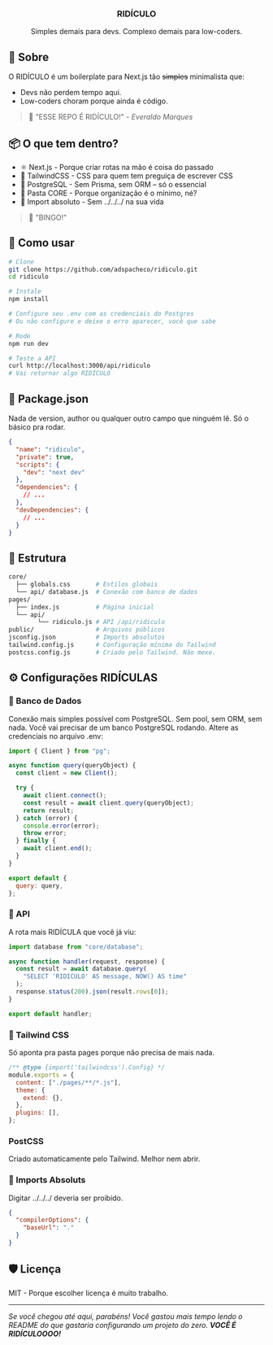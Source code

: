 <p align="center">
    <h3 align="center">RIDÍCULO</h3>
  </a>
</p>

<p align="center">
  Simples demais para devs. Complexo demais para low-coders.
</p>

## 🤔 Sobre

O RIDÍCULO é um boilerplate para Next.js tão ~~simples~~ minimalista que:

- Devs não perdem tempo aqui.
- Low-coders choram porque ainda é código.

> 🎤 "ESSE REPO É RIDÍCULO!" - _Everaldo Marques_

## 📦 O que tem dentro?

- ⚛️ Next.js - Porque criar rotas na mão é coisa do passado
- 🎨 TailwindCSS - CSS para quem tem preguiça de escrever CSS
- 🐘 PostgreSQL - Sem Prisma, sem ORM – só o essencial
- 📁 Pasta CORE - Porque organização é o mínimo, né?
- 🔄 Import absoluto - Sem ../../../ na sua vida

> 🎤 "BINGO!"

## 🚀 Como usar

```bash
# Clone
git clone https://github.com/adspacheco/ridiculo.git
cd ridiculo

# Instale
npm install

# Configure seu .env com as credenciais do Postgres
# Ou não configure e deixe o erro aparecer, você que sabe

# Rode
npm run dev

# Teste a API
curl http://localhost:3000/api/ridiculo
# Vai retornar algo RIDÍCULO
```

## 📄 Package.json

Nada de version, author ou qualquer outro campo que ninguém lê. Só o básico pra rodar.

```json
{
  "name": "ridiculo",
  "private": true,
  "scripts": {
    "dev": "next dev"
  },
  "dependencies": {
    // ...
  },
  "devDependencies": {
    // ...
  }
}
```

## 📂 Estrutura

```bash
core/
  ├── globals.css       # Estilos globais
  └── api/ database.js  # Conexão com banco de dados
pages/
  ├── index.js          # Página inicial
  └── api/
        └── ridiculo.js # API /api/ridiculo
public/                 # Arquivos públicos
jsconfig.json           # Imports absolutos
tailwind.config.js      # Configuração mínima do Tailwind
postcss.config.js       # Criado pelo Tailwind. Não mexe.
```

## ⚙️ Configurações RIDÍCULAS

### 🐘 Banco de Dados

Conexão mais simples possível com PostgreSQL. Sem pool, sem ORM, sem nada. Você vai precisar de um banco PostgreSQL rodando. Altere as credenciais no arquivo .env:

```javascript
import { Client } from "pg";

async function query(queryObject) {
  const client = new Client();

  try {
    await client.connect();
    const result = await client.query(queryObject);
    return result;
  } catch (error) {
    console.error(error);
    throw error;
  } finally {
    await client.end();
  }
}

export default {
  query: query,
};
```

### 🚀 API

A rota mais RIDÍCULA que você já viu:

```javascript
import database from "core/database";

async function handler(request, response) {
  const result = await database.query(
    "SELECT 'RIDICULO' AS message, NOW() AS time"
  );
  response.status(200).json(result.rows[0]);
}

export default handler;
```

### 🎨 Tailwind CSS

Só aponta pra pasta pages porque não precisa de mais nada.

```javascript
/** @type {import('tailwindcss').Config} */
module.exports = {
  content: ["./pages/**/*.js"],
  theme: {
    extend: {},
  },
  plugins: [],
};
```

### PostCSS

Criado automaticamente pelo Tailwind. Melhor nem abrir.

### 🔄 Imports Absoluts

Digitar ../../../ deveria ser proibido.

```json
{
  "compilerOptions": {
    "baseUrl": "."
  }
}
```

## 🛡️ Licença

MIT - Porque escolher licença é muito trabalho.

<hr class="solid">
<i>Se você chegou até aqui, parabéns! Você gastou mais tempo lendo o README do que gastaria configurando um projeto do zero. <b>VOCÊ É RIDÍCULOOOO!</b><i>
